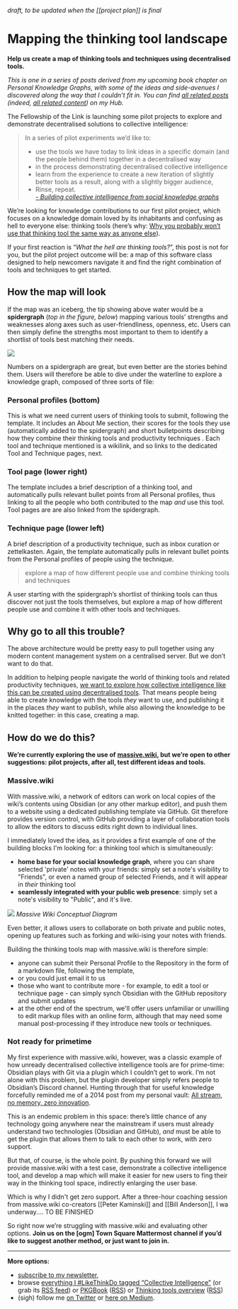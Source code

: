 *draft, to be updated when the [[project plan]] is final*
# Mapping the thinking tool landscape 

**Help us create a map of thinking tools and techniques using decentralised tools.**

_This is one in a series of posts derived from my upcoming book chapter on Personal Knowledge Graphs, with some of the ideas and side-avenues I discovered along the way that I couldn’t fit in. You can find_ [_all related posts_](https://myhub.ai/@mathewlowry/?quality=all&tags=pkgbook&timeframe=anytime&types=think) _(indeed,_ [_all related content_](https://myhub.ai/@mathewlowry/?tags=pkgbook)_) on my Hub._

The Fellowship of the Link is launching some pilot projects to explore and demonstrate decentralised solutions to collective intelligence:

> In a series of pilot experiments we’d like to:  
> - use the tools we have today to link ideas in a specific domain (and the people behind them) together in a decentralised way  
> - in the process demonstrating decentralised collective intelligence  
> - learn from the experience to create a new iteration of slightly better tools as a result, along with a slightly bigger audience,  
> - Rinse, repeat.  
> [_- Building collective intelligence from social knowledge graphs_](https://medium.com/@mathewlowry/building-collective-intelligence-from-social-knowledge-graphs-e3a465852e8b)

We’re looking for knowledge contributions to our first pilot project, which focuses on a knowledge domain loved by its inhabitants and confusing as hell to everyone else: thinking tools (here’s why: [Why you probably won’t use that thinking tool the same way as anyone else](https://medium.com/@mathewlowry/why-you-probably-wont-use-that-thinking-tool-the-same-way-as-anyone-else-bc5b8f7b5306)).

If your first reaction is “_What the hell are thinking tools?_”, this post is not for you, but the pilot project outcome will be: a map of this software class designed to help newcomers navigate it and find the right combination of tools and techniques to get started.

## How the map will look 

If the map was an iceberg, the tip showing above water would be a **spidergraph** (_top in the figure, below_) mapping various tools’ strengths and weaknesses along axes such as user-friendliness, openness, etc. Users can then simply define the strengths most important to them to identify a shortlist of tools best matching their needs. 

![](https://cdn-images-1.medium.com/max/1000/1*RFMbqtFqw7xHmotEmNFqEw.png)

Numbers on a spidergraph are great, but even better are the stories behind them. Users will therefore be able to dive under the waterline to explore a knowledge graph, composed of three sorts of file:

### **Personal profiles (bottom)**

This is what we need current users of thinking tools to submit, following the template. It includes an About Me section, their scores for the tools they use (automatically added to the spidergraph) and short bulletpoints describing how they combine their thinking tools and productivity techniques . Each tool and technique mentioned is a wikilink, and so links to the dedicated Tool and Technique pages, next.

### **Tool page (lower right)**

The template includes a brief description of a thinking tool, and automatically pulls relevant bullet points from all Personal profiles, thus linking to all the people who both contributed to the map _and_ use this tool. Tool pages are are also linked from the spidergraph.

### **Technique page** (lower left)

A brief description of a productivity technique, such as inbox curation or zettelkasten. Again, the template automatically pulls in relevant bullet points from the Personal profiles of people using the technique.

> explore a map of how different people use and combine thinking tools and techniques

A user starting with the spidergraph’s shortlist of thinking tools can thus discover not just the tools themselves, but explore a map of how different people use and combine it with other tools and techniques.

## Why go to all this trouble?

The above architecture would be pretty easy to pull together using any modern content management system on a centralised server. But we don’t want to do that.

In addition to helping people navigate the world of thinking tools and related productivity techniques, [we want to explore how collective intelligence like this can be created using decentralised tools](https://medium.com/@mathewlowry/building-collective-intelligence-from-social-knowledge-graphs-e3a465852e8b). That means people being able to create knowledge with the tools _they_ want to use, and publishing it in the places _they_ want to publish, while also allowing the knowledge to be knitted together: in this case, creating a map.

## How do we do this?

**We’re currently exploring the use of** [**massive.wiki**](https://massive.wiki/)**, but we’re open to other suggestions: pilot projects, after all, test different ideas and tools.**

### Massive.wiki
With massive.wiki, a network of editors can work on local copies of the wiki’s contents using Obsidian (or any other markup editor), and push them to a website using a dedicated publishing template via GitHub. Git therefore provides version control, with GitHub providing a layer of collaboration tools to allow the editors to discuss edits right down to individual lines.

I immediately loved the idea, as it provides a first example of one of the building blocks I'm looking for: a thinking tool which is simultaneously:
* **home base for your social knowledge graph**, where you can share selected 'private' notes with  your friends: simply set a note's visibility to "Friends", or even a named group of selected Friends, and it will appear in *their* thinking tool
* **seamlessly integrated with your public web presence**: simply set a note's visibility to "Public", and it's live.

[![](https://cdn-images-1.medium.com/max/1000/1*elbIspFmChR70YbOgpucwQ.png)](https://massive.wiki/massive_wiki_conceptual_diagram)
*Massive Wiki Conceptual Diagram*

Even better, it allows users to collaborate on both private and public notes, opening up features such as forking and wiki-ising your notes with friends.

Building the thinking tools map with massive.wiki is therefore simple: 
* anyone can submit their Personal Profile to the Repository in the form of a markdown file, following the template,
* or you could  just email it to us
* those who want to contribute more - for example, to edit a tool or technique page - can simply synch Obsidian with the GitHub repository and submit updates
* at the other end of the spectrum, we'll offer users unfamiliar or unwilling to edit markup files with an online form, although that may need some manual post-processing if they introduce new tools or techniques.

### Not ready for primetime
My first experience with massive.wiki, however, was a classic example of how unready decentralised collective intelligence tools are for prime-time: Obsidian plays with Git via a plugin which I couldn’t get to work. I’m not alone with this problem, but the plugin developer simply refers people to Obsidian’s Discord channel. Hunting through that for useful knowledge forcefully reminded me of a 2014 post from my personal vault: [All stream, no memory, zero innovation](https://myhub.ai/items/all-stream-no-memory-zero-innovation). 

This is an endemic problem in this space: there’s little chance of any technology going anywhere near the mainstream if users must already understand two technologies (Obsidian and GitHub), *and* must be able to get the plugin that allows them to talk to each other to work, with zero support.

But that, of course, is the whole point. By pushing this forward we will provide massive.wiki with a test case, demonstrate a collective intelligence tool, and develop a map which will make it easier for new users to fing their way in the thinking tool space, indirectly enlarging the user base.

Which is why I didn't get zero support. After a three-hour coaching session from massive.wiki co-creators [[Peter Kaminski]] and [[Bill Anderson]], I wa underway.... TO BE FINISHED

So right now we’re struggling with massive.wiki and evaluating other options. **Join us on the [ogm] Town Square Mattermost channel if you’d like to suggest another method, or just want to join in.**

---

**More options:**

-   [subscribe to my newsletter](https://myhub.ai/@mathewlowry/about/#contact),
-   browse [everything I #LikeThinkDo tagged “Collective Intelligence”](https://myhub.ai/@mathewlowry/?tags=collective+intelligence) (or grab its [RSS feed](https://myhub.ai/rss/@mathewlowry/?tags=collective+intelligence)) or [PKGBook](https://myhub.ai/@mathewlowry/?quality=all&tags=pkgbook&timeframe=anytime&types=think&types=do&types=like) ([RSS](https://myhub.ai/rss/@mathewlowry/?quality=all&tags=pkgbook&timeframe=anytime&types=think&types=do&types=like)) or [Thinking tools overview](https://myhub.ai/@mathewlowry/?quality=all&service=18&timeframe=anytime&types=like&types=do&types=think) ([RSS](https://myhub.ai/rss/@mathewlowry/?quality=all&service=18&timeframe=anytime&types=like&types=do&types=think))
-   (sigh) follow me [on Twitter](https://twitter.com/mathewlowry) or [here on Medium](https://mathewlowry.medium.com/).